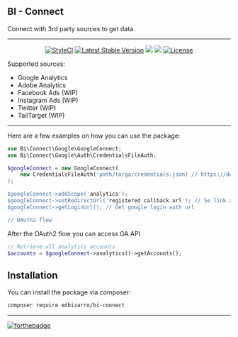 <p align="center">
  <h2>BI - Connect</h2>
</p>
Connect with 3rd party sources to get data.

---

<p align="center">
    <a href="https://styleci.io/repos/123524313"><img src="https://styleci.io/repos/123524313/shield?branch=master" alt="StyleCI"></a>
  <a href="https://packagist.org/packages/edbizarro/bi-connect"><img src="https://poser.pugx.org/edbizarro/bi-connect/v/stable.svg" alt="Latest Stable Version"></a>
  <a href="https://codeclimate.com/github/edbizarro/bi-connect/maintainability"><img src="https://api.codeclimate.com/v1/badges/ddf30fc607aa58ea232f/maintainability" /></a>
  <a class="badge-align" href="https://www.codacy.com/app/edbizarro/bi-connect?utm_source=github.com&amp;utm_medium=referral&amp;utm_content=edbizarro/bi-connect&amp;utm_campaign=Badge_Grade"><img src="https://api.codacy.com/project/badge/Grade/c79c2086e1614547bfa979c0004a6357"/></a>
  <a href="https://packagist.org/packages/edbizarro/bi-connect"><img src="https://poser.pugx.org/edbizarro/bi-connect/license.svg" alt="License"></a>
</p>

Supported sources:

* Google Analytics
* Adobe Analytics
* Facebook Ads (WIP)
* Instagram Ads (WIP)
* Twitter (WIP)
* TailTarget (WIP)
---

Here are a few examples on how you can use the package:

```php
use Bi\Connect\Google\GoogleConnect;
use Bi\Connect\Google\Auth\CredentialsFileAuth;

$googleConnect = new GoogleConnect(
    new CredentialsFileAuth('path/to/ga/credentials.json) // https://developers.google.com/analytics/devguides/reporting/core/v4/authorization#common_oauth_20_flows
);

$googleConnect->addScope('analytics');
$googleConnect->setRedirectUrl('registered callback url'); // Se link above
$googleConnect->getLoginUrl(); // Get google login auth url

// OAuth2 flow
```

After the OAuth2 flow you can access GA API

```php
// Retrieve all analytics accounts
$accounts = $googleConnect->analytics()->getAccounts();
```

## Installation

You can install the package via composer:

``` bash
composer require edbizarro/bi-connect
```

---

[![forthebadge](http://forthebadge.com/images/badges/contains-cat-gifs.svg)](http://forthebadge.com)
